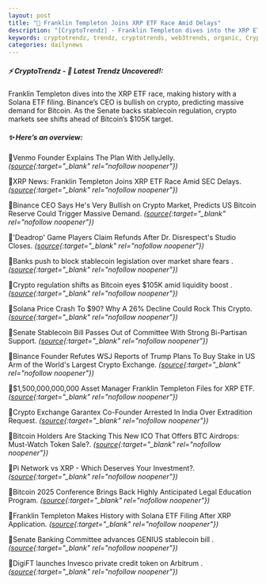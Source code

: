 ```yaml
---
layout: post
title: "🌅 Franklin Templeton Joins XRP ETF Race Amid Delays"
description: "[CryptoTrendz] - Franklin Templeton dives into the XRP ETF race, making history with a Solana ETF filing. Binance’s CEO is bullish on crypto, predicting massive demand for Bitcoin. As the Senate backs stablecoin regulation, crypto markets see shifts ahead of Bitcoin’s $105K target."
keywords: cryptotrendz, trendz, cryptotrends, web3trends, organic, Crypto, XRP, Trump, Arbitrum, Network, stablecoin, SEC, Banking, Token, CEO, market, Bitcoin, India, BTC
categories: dailynews
---
```


##### ⚡ CryptoTrendz - 📌 *Latest Trendz Uncovered!:*

Franklin Templeton dives into the XRP ETF race, making history with a Solana ETF filing. Binance’s CEO is bullish on crypto, predicting massive demand for Bitcoin. As the Senate backs stablecoin regulation, crypto markets see shifts ahead of Bitcoin’s $105K target.

##### ✨ *Here’s an overview:*


🔹Venmo Founder Explains The Plan With JellyJelly. *([source](https://s.avyag.com/k2af){:target="_blank" rel="nofollow noopener"})*

🔹XRP News: Franklin Templeton Joins XRP ETF Race Amid SEC Delays. *([source](https://s.avyag.com/zcyc){:target="_blank" rel="nofollow noopener"})*

🔹Binance CEO Says He's Very Bullish on Crypto Market, Predicts US Bitcoin Reserve Could Trigger Massive Demand. *([source](https://s.avyag.com/6luf){:target="_blank" rel="nofollow noopener"})*

🔹'Deadrop' Game Players Claim Refunds After Dr. Disrespect's Studio Closes. *([source](https://s.avyag.com/yl0l){:target="_blank" rel="nofollow noopener"})*

🔹Banks push to block stablecoin legislation over market share fears . *([source](https://s.avyag.com/zb11){:target="_blank" rel="nofollow noopener"})*

🔹Crypto regulation shifts as Bitcoin eyes $105K amid liquidity boost . *([source](https://s.avyag.com/sdnw){:target="_blank" rel="nofollow noopener"})*

🔹Solana Price Crash To $90? Why A 26% Decline Could Rock This Crypto. *([source](https://s.avyag.com/ebnd){:target="_blank" rel="nofollow noopener"})*

🔹Senate Stablecoin Bill Passes Out of Committee With Strong Bi-Partisan Support. *([source](https://s.avyag.com/d7ja){:target="_blank" rel="nofollow noopener"})*

🔹Binance Founder Refutes WSJ Reports of Trump Plans To Buy Stake in US Arm of the World's Largest Crypto Exchange. *([source](https://s.avyag.com/asnj){:target="_blank" rel="nofollow noopener"})*

🔹$1,500,000,000,000 Asset Manager Franklin Templeton Files for XRP ETF. *([source](https://s.avyag.com/qppp){:target="_blank" rel="nofollow noopener"})*

🔹Crypto Exchange Garantex Co-Founder Arrested In India Over Extradition Request. *([source](https://s.avyag.com/p4z3){:target="_blank" rel="nofollow noopener"})*

🔹Bitcoin Holders Are Stacking This New ICO That Offers BTC Airdrops: Must-Watch Token Sale?. *([source](https://s.avyag.com/ezv3){:target="_blank" rel="nofollow noopener"})*

🔹Pi Network vs XRP - Which Deserves Your Investment?. *([source](https://s.avyag.com/btuy){:target="_blank" rel="nofollow noopener"})*

🔹Bitcoin 2025 Conference Brings Back Highly Anticipated Legal Education Program. *([source](https://s.avyag.com/ynzg){:target="_blank" rel="nofollow noopener"})*

🔹Franklin Templeton Makes History with Solana ETF Filing After XRP Application. *([source](https://s.avyag.com/f1j9){:target="_blank" rel="nofollow noopener"})*

🔹Senate Banking Committee advances GENIUS stablecoin bill . *([source](https://s.avyag.com/6qzn){:target="_blank" rel="nofollow noopener"})*

🔹DigiFT launches Invesco private credit token on Arbitrum . *([source](https://s.avyag.com/jyx9){:target="_blank" rel="nofollow noopener"})*
